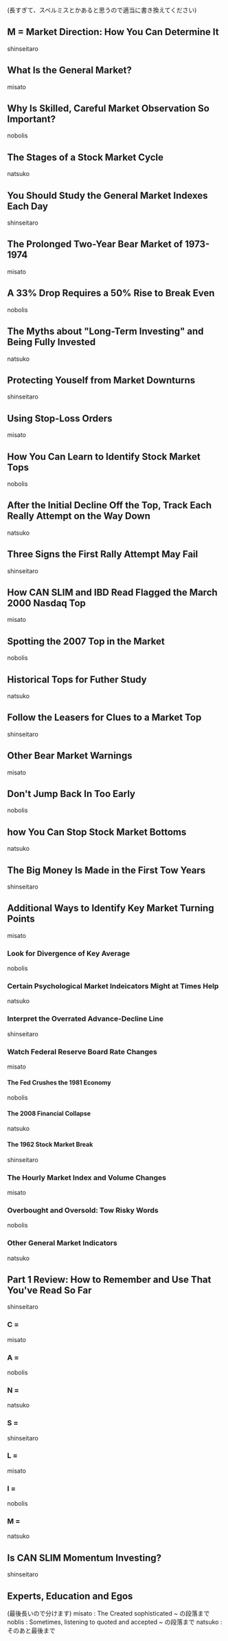 (長すぎて、スペルミスとかあると思うので適当に書き換えてください)

## M = Market Direction: How You Can Determine It
shinseitaro
## What Is the General Market? 
misato
## Why Is Skilled, Careful Market Observation So Important?
nobolis
## The Stages of a Stock Market Cycle
natsuko
## You Should Study the General Market Indexes Each Day
shinseitaro
## The Prolonged Two-Year Bear Market of 1973-1974
misato
## A 33% Drop Requires a 50% Rise to Break Even
nobolis
## The Myths about "Long-Term Investing" and Being Fully Invested
natsuko
## Protecting Youself from Market Downturns 
shinseitaro
## Using Stop-Loss Orders
misato
## How You Can Learn to Identify Stock Market Tops
nobolis
## After the Initial Decline Off the Top, Track Each Really Attempt on the Way Down
natsuko
## Three Signs the First Rally Attempt May Fail
shinseitaro
## How CAN SLIM and IBD Read Flagged the March 2000 Nasdaq Top
misato
## Spotting the 2007 Top in the Market
nobolis
## Historical Tops for Futher Study
natsuko
## Follow the Leasers for Clues to a Market Top
shinseitaro
## Other Bear Market Warnings
misato
## Don't Jump Back In Too Early
nobolis
## how You Can Stop Stock Market Bottoms
natsuko
## The Big Money Is Made in the First Tow Years
shinseitaro
## Additional Ways to Identify Key Market Turning Points
misato
### Look for Divergence of Key Average
nobolis
### Certain Psychological Market Indeicators Might at Times Help
natsuko
### Interpret the Overrated Advance-Decline Line
shinseitaro

### Watch Federal Reserve Board Rate Changes
misato
#### The Fed Crushes the 1981 Economy
nobolis

#### The 2008 Financial Collapse
natsuko
#### The 1962 Stock Market Break
shinseitaro

### The Hourly Market Index and Volume Changes
misato
### Overbought and Oversold: Tow Risky Words
nobolis
### Other General Market Indicators
natsuko
## Part 1 Review: How to Remember and Use That You've Read So Far
shinseitaro


### C = 
misato
### A = 
nobolis
### N = 
natsuko
### S = 
shinseitaro

### L = 
misato
### I = 
nobolis
### M = 
natsuko
## Is CAN SLIM Momentum Investing?
shinseitaro

## Experts, Education and Egos
(最後長いので分けます)
misato : The Created sophisticated ~ の段落まで
noblis : Sometimes, listening to quoted and accepted ~ の段落まで
natsuko : そのあと最後まで

